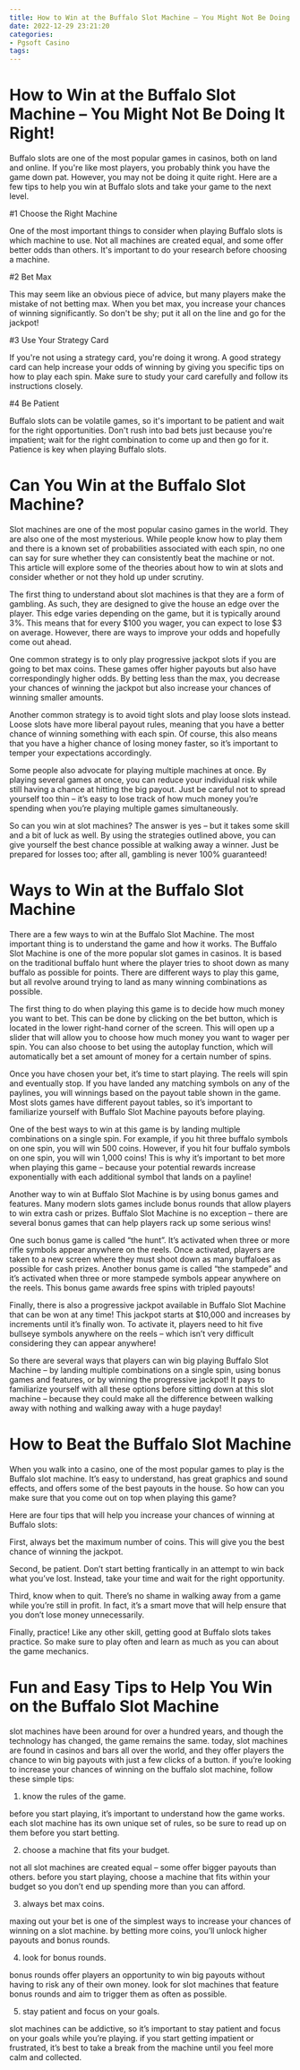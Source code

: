 ```yaml
---
title: How to Win at the Buffalo Slot Machine – You Might Not Be Doing It Right!
date: 2022-12-29 23:21:20
categories:
- Pgsoft Casino
tags:
---
```



#  How to Win at the Buffalo Slot Machine – You Might Not Be Doing It Right!

Buffalo slots are one of the most popular games in casinos, both on land and online. If you're like most players, you probably think you have the game down pat. However, you may not be doing it quite right. Here are a few tips to help you win at Buffalo slots and take your game to the next level.

#1 Choose the Right Machine

One of the most important things to consider when playing Buffalo slots is which machine to use. Not all machines are created equal, and some offer better odds than others. It's important to do your research before choosing a machine.

#2 Bet Max

This may seem like an obvious piece of advice, but many players make the mistake of not betting max. When you bet max, you increase your chances of winning significantly. So don't be shy; put it all on the line and go for the jackpot!

#3 Use Your Strategy Card

If you're not using a strategy card, you're doing it wrong. A good strategy card can help increase your odds of winning by giving you specific tips on how to play each spin. Make sure to study your card carefully and follow its instructions closely.

#4 Be Patient

Buffalo slots can be volatile games, so it's important to be patient and wait for the right opportunities. Don't rush into bad bets just because you're impatient; wait for the right combination to come up and then go for it. Patience is key when playing Buffalo slots.

#  Can You Win at the Buffalo Slot Machine? 

Slot machines are one of the most popular casino games in the world. They are also one of the most mysterious. While people know how to play them and there is a known set of probabilities associated with each spin, no one can say for sure whether they can consistently beat the machine or not. This article will explore some of the theories about how to win at slots and consider whether or not they hold up under scrutiny.

The first thing to understand about slot machines is that they are a form of gambling. As such, they are designed to give the house an edge over the player. This edge varies depending on the game, but it is typically around 3%. This means that for every $100 you wager, you can expect to lose $3 on average. However, there are ways to improve your odds and hopefully come out ahead.

One common strategy is to only play progressive jackpot slots if you are going to bet max coins. These games offer higher payouts but also have correspondingly higher odds. By betting less than the max, you decrease your chances of winning the jackpot but also increase your chances of winning smaller amounts.

Another common strategy is to avoid tight slots and play loose slots instead. Loose slots have more liberal payout rules, meaning that you have a better chance of winning something with each spin. Of course, this also means that you have a higher chance of losing money faster, so it’s important to temper your expectations accordingly.

Some people also advocate for playing multiple machines at once. By playing several games at once, you can reduce your individual risk while still having a chance at hitting the big payout. Just be careful not to spread yourself too thin – it’s easy to lose track of how much money you’re spending when you’re playing multiple games simultaneously.

So can you win at slot machines? The answer is yes – but it takes some skill and a bit of luck as well. By using the strategies outlined above, you can give yourself the best chance possible at walking away a winner. Just be prepared for losses too; after all, gambling is never 100% guaranteed!

#  Ways to Win at the Buffalo Slot Machine 

There are a few ways to win at the Buffalo Slot Machine. The most important thing is to understand the game and how it works. The Buffalo Slot Machine is one of the more popular slot games in casinos. It is based on the traditional buffalo hunt where the player tries to shoot down as many buffalo as possible for points. There are different ways to play this game, but all revolve around trying to land as many winning combinations as possible.

The first thing to do when playing this game is to decide how much money you want to bet. This can be done by clicking on the bet button, which is located in the lower right-hand corner of the screen. This will open up a slider that will allow you to choose how much money you want to wager per spin. You can also choose to bet using the autoplay function, which will automatically bet a set amount of money for a certain number of spins. 

Once you have chosen your bet, it’s time to start playing. The reels will spin and eventually stop. If you have landed any matching symbols on any of the paylines, you will winnings based on the payout table shown in the game. Most slots games have different payout tables, so it’s important to familiarize yourself with Buffalo Slot Machine payouts before playing. 

One of the best ways to win at this game is by landing multiple combinations on a single spin. For example, if you hit three buffalo symbols on one spin, you will win 500 coins. However, if you hit four buffalo symbols on one spin, you will win 1,000 coins! This is why it’s important to bet more when playing this game – because your potential rewards increase exponentially with each additional symbol that lands on a payline! 

Another way to win at Buffalo Slot Machine is by using bonus games and features. Many modern slots games include bonus rounds that allow players to win extra cash or prizes. Buffalo Slot Machine is no exception – there are several bonus games that can help players rack up some serious wins! 

One such bonus game is called “the hunt”. It’s activated when three or more rifle symbols appear anywhere on the reels. Once activated, players are taken to a new screen where they must shoot down as many buffaloes as possible for cash prizes. Another bonus game is called “the stampede” and it’s activated when three or more stampede symbols appear anywhere on the reels. This bonus game awards free spins with tripled payouts! 

Finally, there is also a progressive jackpot available in Buffalo Slot Machine that can be won at any time! This jackpot starts at $10,000 and increases by increments until it’s finally won. To activate it, players need to hit five bullseye symbols anywhere on the reels – which isn’t very difficult considering they can appear anywhere! 

So there are several ways that players can win big playing Buffalo Slot Machine – by landing multiple combinations on a single spin, using bonus games and features, or by winning the progressive jackpot! It pays to familiarize yourself with all these options before sitting down at this slot machine – because they could make all the difference between walking away with nothing and walking away with a huge payday!

#  How to Beat the Buffalo Slot Machine 

When you walk into a casino, one of the most popular games to play is the Buffalo slot machine. It’s easy to understand, has great graphics and sound effects, and offers some of the best payouts in the house. So how can you make sure that you come out on top when playing this game?

Here are four tips that will help you increase your chances of winning at Buffalo slots:

First, always bet the maximum number of coins. This will give you the best chance of winning the jackpot.

Second, be patient. Don’t start betting frantically in an attempt to win back what you’ve lost. Instead, take your time and wait for the right opportunity.

Third, know when to quit. There’s no shame in walking away from a game while you’re still in profit. In fact, it’s a smart move that will help ensure that you don’t lose money unnecessarily.

Finally, practice! Like any other skill, getting good at Buffalo slots takes practice. So make sure to play often and learn as much as you can about the game mechanics.

#  Fun and Easy Tips to Help You Win on the Buffalo Slot Machine

slot machines have been around for over a hundred years, and though the technology has changed, the game remains the same. today, slot machines are found in casinos and bars all over the world, and they offer players the chance to win big payouts with just a few clicks of a button. if you’re looking to increase your chances of winning on the buffalo slot machine, follow these simple tips:

1. know the rules of the game.

before you start playing, it’s important to understand how the game works. each slot machine has its own unique set of rules, so be sure to read up on them before you start betting.

2. choose a machine that fits your budget.

not all slot machines are created equal – some offer bigger payouts than others. before you start playing, choose a machine that fits within your budget so you don’t end up spending more than you can afford.

3. always bet max coins.

maxing out your bet is one of the simplest ways to increase your chances of winning on a slot machine. by betting more coins, you’ll unlock higher payouts and bonus rounds.

4. look for bonus rounds.

bonus rounds offer players an opportunity to win big payouts without having to risk any of their own money. look for slot machines that feature bonus rounds and aim to trigger them as often as possible.

5. stay patient and focus on your goals.

slot machines can be addictive, so it’s important to stay patient and focus on your goals while you’re playing. if you start getting impatient or frustrated, it’s best to take a break from the machine until you feel more calm and collected.